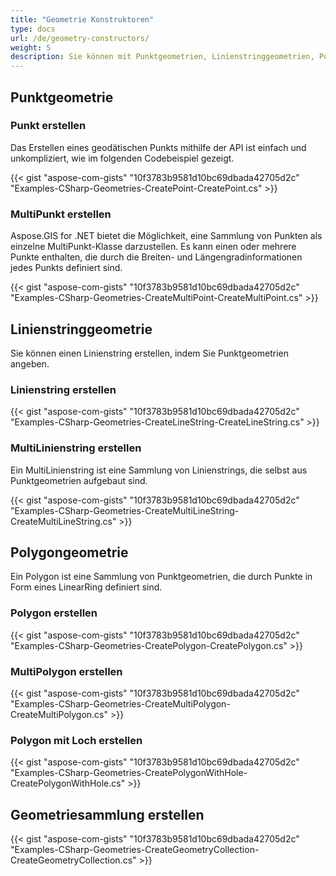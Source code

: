 ```yaml
---
title: "Geometrie Konstruktoren"
type: docs
url: /de/geometry-constructors/
weight: 5
description: Sie können mit Punktgeometrien, Linienstringgeometrien, Polygongeometrien arbeiten und Geometriesammlungen mit der GIS C#-Bibliothek erstellen.
---
```


## **Punktgeometrie**
### **Punkt erstellen**
Das Erstellen eines geodätischen Punkts mithilfe der API ist einfach und unkompliziert, wie im folgenden Codebeispiel gezeigt.

{{< gist "aspose-com-gists" "10f3783b9581d10bc69dbada42705d2c" "Examples-CSharp-Geometries-CreatePoint-CreatePoint.cs" >}}
### **MultiPunkt erstellen**
Aspose.GIS for .NET bietet die Möglichkeit, eine Sammlung von Punkten als einzelne MultiPunkt-Klasse darzustellen. Es kann einen oder mehrere Punkte enthalten, die durch die Breiten- und Längengradinformationen jedes Punkts definiert sind.

{{< gist "aspose-com-gists" "10f3783b9581d10bc69dbada42705d2c" "Examples-CSharp-Geometries-CreateMultiPoint-CreateMultiPoint.cs" >}}
## **Linienstringgeometrie**
Sie können einen Linienstring erstellen, indem Sie Punktgeometrien angeben.
### **Linienstring erstellen**
{{< gist "aspose-com-gists" "10f3783b9581d10bc69dbada42705d2c" "Examples-CSharp-Geometries-CreateLineString-CreateLineString.cs" >}}
### **MultiLinienstring erstellen**
Ein MultiLinienstring ist eine Sammlung von Linienstrings, die selbst aus Punktgeometrien aufgebaut sind.

{{< gist "aspose-com-gists" "10f3783b9581d10bc69dbada42705d2c" "Examples-CSharp-Geometries-CreateMultiLineString-CreateMultiLineString.cs" >}}
## **Polygongeometrie**
Ein Polygon ist eine Sammlung von Punktgeometrien, die durch Punkte in Form eines LinearRing definiert sind.
### **Polygon erstellen**
{{< gist "aspose-com-gists" "10f3783b9581d10bc69dbada42705d2c" "Examples-CSharp-Geometries-CreatePolygon-CreatePolygon.cs" >}}
### **MultiPolygon erstellen**
{{< gist "aspose-com-gists" "10f3783b9581d10bc69dbada42705d2c" "Examples-CSharp-Geometries-CreateMultiPolygon-CreateMultiPolygon.cs" >}}
### **Polygon mit Loch erstellen**
{{< gist "aspose-com-gists" "10f3783b9581d10bc69dbada42705d2c" "Examples-CSharp-Geometries-CreatePolygonWithHole-CreatePolygonWithHole.cs" >}}
## **Geometriesammlung erstellen**
{{< gist "aspose-com-gists" "10f3783b9581d10bc69dbada42705d2c" "Examples-CSharp-Geometries-CreateGeometryCollection-CreateGeometryCollection.cs" >}}
